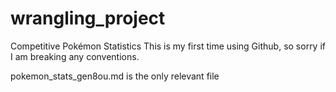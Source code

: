 # wrangling_project
Competitive Pokémon Statistics
This is my first time using Github, so sorry if I am breaking any conventions. 

pokemon_stats_gen8ou.md is the only relevant file
